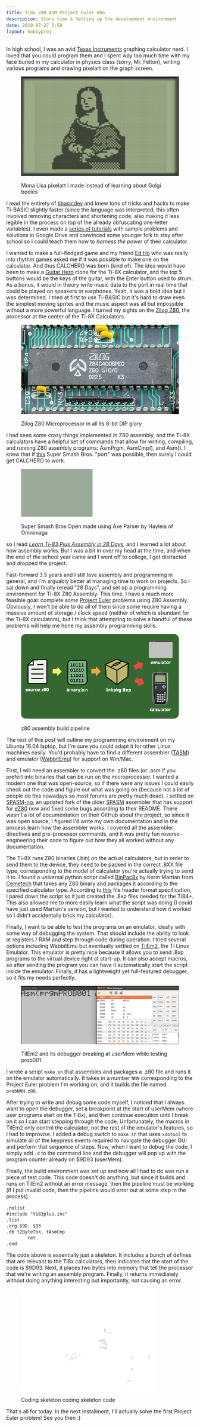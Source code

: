 ```yaml
---
title: Ti8x Z80 ASM Project Euler 00a
description: Story time & Setting up the development environment
date: 2019-07-27 5:58
layout: hobbyproj
---
```


In high school, I was an avid [Texas Instruments](https://education.ti.com/en/products/calculators/graphing-calculators/ti-84-plus-se) graphing calculator nerd. I loved that you could program them and I spent way too much time with my face buried in my calculator in physics class (sorry, Mr. Felton), writing various programs and drawing pixelart on the graph screen. 

<figure>
	<div>
		<img alt="Mona Lisa pixelart on the graph screen" src="/assets/img/hobby/ti8x_00/monalisa.png" />
	</div>
	<p>Mona Lisa pixelart I made instead of learning about Golgi bodies</p>
</figure>

I read the entirety of [tibasicdev](http://tibasicdev.wikidot.com/home) and knew tons of tricks and hacks to make Ti-BASIC slightly faster (since the language was interpreted, this often involved removing characters and shortening code, also making it less legible in the process on top of the already obfuscating one-letter variables). I even made a [series of tutorials](https://drive.google.com/open?id=0ByPJCYXmeNcZN19ZOUZkWi1vajg) with sample problems and solutions in Google Drive and convinced some younger folk to stay after school so I could teach them how to *harness the power* of their calculator.

I wanted to make a full-fledged game and my friend [Ed Ho](https://edho-design.github.io) who was really into rhythm games asked me if it was possible to make one on the calculator. And thus CALCHERO was born (kind of). The idea would have been to make a [Guitar Hero](https://en.wikipedia.org/wiki/Guitar_Hero_III:_Legends_of_Rock) clone for the Ti-8X calculator, and the top 5 buttons would be the keys of the guitar, with the Enter button used to strum. As a bonus, it would in theory write music data to the port in real time that could be played on speakers or earphones. Yeah, it was a bold idea but I was determined. I tried at first to use Ti-BASIC but it's hard to draw even the simplest moving sprites and the music aspect was all but impossible without a more powerful language. I turned my sights on the [Zilog Z80](https://www.digikey.com/catalog/en/partgroup/z80/15507), the processor at the center of the Ti-8X Calculators.

<figure>
	<div>
		<img alt="Zilog Z80 Microprocessor" src="/assets/img/hobby/ti8x_00/z80.jpg" />
	</div>
	<p>Zilog Z80 Microprocessor in all its 8-bit DIP glory</p>
</figure>

I had seen some crazy things implemented in Z80 assembly, and the Ti-8X calculators have a helpful set of commands that allow for writing, compiling, and running Z80 assembly programs: AsmPrgm, AsmCmp(), and Asm(). I knew that if [this](http://www.omnimaga.org/super-smash-bros-open/(axe)-super-smash-bros-open/) Super Smash Bros. "port" was possible, then surely I could get CALCHERO to work. 

<figure>
	<div>
		<img alt="Super Smash Bros on Ti8x" src="/assets/img/hobby/ti8x_00/smash.gif" />
	</div>
	<p>Super Smash Bros Open made using Axe Parser by Hayleia of Omnimaga</p>
</figure>

so I read [*Learn Ti-83 Plus Assembly in 28 Days*](https://tutorials.eeems.ca/ASMin28Days/lesson/toc.html), and I learned a lot about how assembly works. But I was a bit in over my head at the time, and when the end of the school year came and I went off to college, I got distracted and dropped the project.

Fast-forward 3.5 years and I still love assembly and programming in general, and I'm arguably better at managing time to work on projects. So I sat down and finally reread "28 Days", and set up a programming environment for Ti-8X Z80 Assembly. This time, I have a much more feasible goal: complete *some* [Project Euler](https://projecteuler.net/) problems using Z80 Assembly. Obviously, I won't be able to do all of them since some require having a massive amount of storage / clock speed (neither of which is abundant for the Ti-8X calculators), but I think that attempting to solve a handful of these problems will help me hone my assembly programming skills.

<figure>
	<div>
		<img alt="z80 assembly build pipeline" src="/assets/img/hobby/ti8x_00/pipeline.png" />
	</div>
	<p>z80 assembly build pipeline</p>
</figure>

The rest of this post will outline my programming environment on my Ubuntu 16.04 laptop, but I'm sure you could adapt it for other Linux machines easily. You'd probably have to find a different assembler ([TASM](https://www.ticalc.org/archives/files/fileinfo/250/25051.html)) and emulator ([WabbitEmu](http://wabbitemu.org/)) for support on Win/Mac.

First, I will need an assembler to convert the .z80 files (or .asm if you prefer) into binaries that can be run on the microprocessor. I wanted a modern one that was open-source, so if there were any issues I could easily check out the code and figure out what was going on (because not a lot of people do this nowadays so most forums are pretty much dead). I settled on [SPASM-ng](https://github.com/alberthdev/spasm-ng), an updated fork of the older [SPASM](http://www.jaymoseley.com/hercules/compilers/spasm.htm) assembler that has support for [eZ80](https://www.zilog.com/index.php?option=com_product&task=product&businessLine=1&id=77&parent_id=77&Itemid=57) now and fixed some bugs according to their README. There wasn't a lot of documentation on their GitHub about the project, so since it was open source, I figured I'd write my own documentation and in the process learn how the assembler works. I covered all the assembler directives and pre-processor commands, and it was pretty fun reverse-engineering their code to figure out how they all worked without any documentation.

The Ti-8X runs Z80 binaries (.bin) on the actual calculators, but in order to send them to the device, they need to be packed in the correct .8XX file type, corresponding to the model of calculator you're actually trying to send it to. I found a universal python script called [BinPac8x](https://www.ticalc.org/archives/files/fileinfo/429/42915.html) by Kerm Martian from [Cemetech](https://www.cemetech.net/) that takes any Z80 binary and packages it according to the specified calculator type. According to [this](http://merthsoft.com/linkguide/ti83+/fformat.html) file header format specification, I pared down the script so it just created the .8xp files needed for the Ti84+. This also allowed me to more easily learn what the script was doing (I could have just used Martian's version, but I wanted to understand how it worked so I didn't accidentally brick my calculator).

Finally, I want to be able to test the programs on an emulator, ideally with some way of debugging the system. That should include the ability to look at registers / RAM and step through code during operation. I tried several options including WabbitEmu but eventually settled on [TilEm2](http://lpg.ticalc.org/prj_tilem/), the Ti Linux Emulator. This emulator is pretty nice because it allows you to send .8xp programs to the virtual device right at start-up. It can also accept macros, so after sending the program you can have it automatically start the script inside the emulator. Finally, it has a lightweight yet full-featured debugger, so it fits my needs perfectly.

<figure>
	<div>
		<img alt="TilEm2 and debugger" src="/assets/img/hobby/ti8x_00/tilem.png" />
	</div>
	<p>TilEm2 and its debugger breaking at userMem while testing prob001</p>
</figure>

I wrote a script `make.sh` that assembles and packages a .z80 file and runs it on the emulator automatically. It takes in a number `NNN` corresponding to the Project Euler problem I'm working on, and it builds the file named `probNNN.z80`. 

After trying to write and debug some code myself, I noticed that I always want to open the debugger, set a breakpoint at the start of userMem (where user programs start on the Ti8x), and then continue execution until I break on it so I can start stepping through the code. Unfortunately, the macros in TilEm2 only control the calculator, not the rest of the emulator's features, so I had to improvise. I added a debug switch to `make.sh` that uses `xdotool` to simulate all of the keypress events required to navigate the debugger GUI and perform that sequence of steps. Now, when I want to debug the code, I simply add `-d` to the command line and the debugger will pop up with the program counter already on $9D93 (userMem).

Finally, the build environment was set up and now all I had to do was run a piece of test code. This code doesn't do anything, but since it builds and runs on TilEm2 without an error message, then the pipeline must be working (if I put invalid code, then the pipeline would error out at some step in the process).

```
.nolist
#include "ti83plus.inc"
.list
.org $9D, $93
.db t2ByteTok, tAsmCmp
		ret
.end
```

The code above is essentially just a skeleton. It includes a bunch of defines that are relevant to the Ti8x calculators, then indicates that the start of the code is $9D93. Next, it places two bytes into memory that tell the processor that we're writing an assembly program. Finally, it returns immediately without doing anything interesting but importantly, not causing an error.

<figure>
	<div>
		<img alt="coding skeleton" src="/assets/img/hobby/ti8x_00/codingskeleton.png" />
	</div>
	<p>Coding skeleton coding skeleton code</p>
</figure>

That's all for today. In the next installment, I'll actually solve the first Project Euler problem! See you then :)
